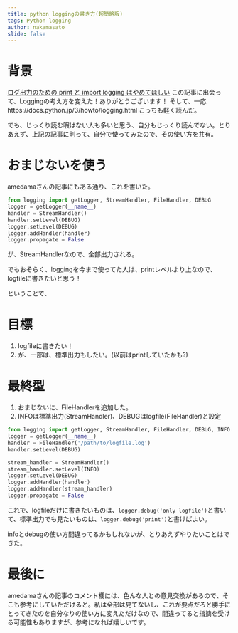 ```yaml
---
title: python loggingの書き方(超簡略版)
tags: Python logging
author: nakamasato
slide: false
---
```

# 背景

[ログ出力のための print と import logging はやめてほしい](https://qiita.com/amedama/items/b856b2f30c2f38665701)
この記事に出会って、Loggingの考え方を変えた！ありがとうございます！
そして、一応https://docs.python.jp/3/howto/logging.html こっちも軽く読んだ。

でも、じっくり読む暇はない人も多いと思う、自分もじっくり読んでない。とりあえず、上記の記事に則って、自分で使ってみたので、その使い方を共有。

# おまじないを使う

amedamaさんの記事にもある通り、これを書いた。

```python
from logging import getLogger, StreamHandler, FileHandler, DEBUG
logger = getLogger(__name__)
handler = StreamHandler()
handler.setLevel(DEBUG)
logger.setLevel(DEBUG)
logger.addHandler(handler)
logger.propagate = False
```

が、StreamHandlerなので、全部出力される。

でもおそらく、loggingを今まで使ってた人は、printレベルより上なので、logfileに書きたいと思う！

ということで、

# 目標

1. logfileに書きたい！
2. が、一部は、標準出力もしたい。(以前はprintしていたかも?)


# 最終型

1. おまじないに、FileHandlerを追加した。
2. INFOは標準出力(StreamHandler)、DEBUGはlogfile(FileHandler)と設定

```python
from logging import getLogger, StreamHandler, FileHandler, DEBUG, INFO
logger = getLogger(__name__)
handler = FileHandler('/path/to/logfile.log')
handler.setLevel(DEBUG)

stream_handler = StreamHandler()
stream_handler.setLevel(INFO)
logger.setLevel(DEBUG)
logger.addHandler(handler)
logger.addHandler(stream_handler)
logger.propagate = False
```

これで、logfileだけに書きたいものは、`logger.debug('only logfile')`と書いて、標準出力でも見たいものは、`logger.debug('print')`と書けばよい。

infoとdebugの使い方間違ってるかもしれないが、とりあえずやりたいことはできた。


# 最後に

amedamaさんの記事のコメント欄には、色んな人との意見交換があるので、そこも参考にしていただけると。私は全部は見てないし、これが要点だろと勝手にとってきたのを自分なりの使い方に変えただけなので、間違ってると指摘を受ける可能性もありますが、参考になれば嬉しいです。

